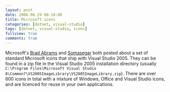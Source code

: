 ```yaml
---
layout: post
date: 2006-06-29 00:10:00
title: Microsoft icons
categories: [dotnet, visual-studio]
tags: [dotnet, visual-studio, icons]
fullview: true
comments: true
---
```


Microsoft's [Brad Abrams](http://blogs.msdn.com/brada/archive/2006/06/06/618797.aspx) and [Somasegar](http://blogs.msdn.com/somasegar/archive/2005/01/23/359124.aspx) both posted about a set of standard Microsoft icons that ship with Visual Studio 2005. They can be found in a zip file in the Visual Studio 2005 installation directory (usually `C:\Program Files\Microsoft Visual Studio 8\Common7\VS2005ImageLibrary\VS2005ImageLibrary.zip`). There are over 600 icons in total with a mixture of Windows, Office and Visual Studio icons, and are licenced for reuse in your own applications.
